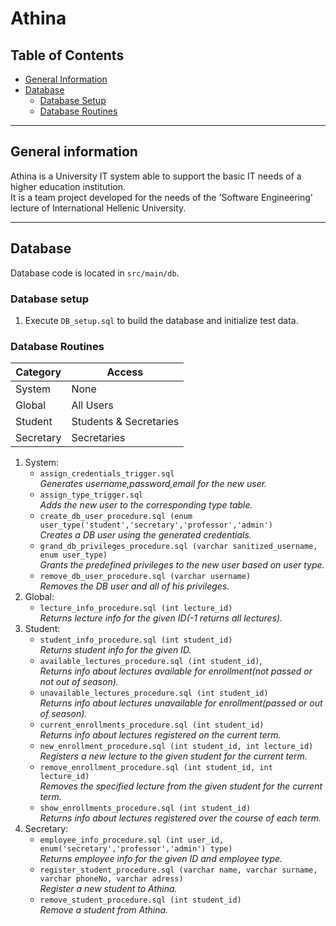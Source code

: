 # Athina

## Table of Contents
- [General Information](#general-information)  
- [Database](#database)  
    - [Database Setup](#database-setup)  
    - [Database Routines](#database-routines)  

---

## General information
Athina is a University IT system able to support the basic IT needs of a higher education institution.   
It is a team project developed for the needs of the 'Software Engineering' lecture of International Hellenic University.

---

## Database
Database code is located in `src/main/db`.

### Database setup
1. Execute `DB_setup.sql` to build the database and initialize test data.

### Database Routines
| Category | Access |
| --- | --- |
| System | None |
| Global | All Users |
| Student | Students & Secretaries |
| Secretary | Secretaries |

1. System:  
    * `assign_credentials_trigger.sql`  
       *Generates username,password,email for the new user.*
    * `assign_type_trigger.sql`  
       *Adds the new user to the corresponding type table.*
    * `create_db_user_procedure.sql (enum user_type('student','secretary','professor','admin')`  
       *Creates a DB user using the generated credentials.*
    * `grand_db_privileges_procedure.sql (varchar sanitized_username, enum user_type)`  
       *Grants the predefined privileges to the new user based on user type.*
    * `remove_db_user_procedure.sql (varchar username)`  
       *Removes the DB user and all of his privileges.*
2. Global:  
    * `lecture_info_procedure.sql (int lecture_id)`  
       *Returns lecture info for the given ID(-1 returns all lectures).*
3. Student:  
    * `student_info_procedure.sql (int student_id)`  
       *Returns student info for the given ID.*
    * `available_lectures_procedure.sql (int student_id)`,  
       *Returns info about lectures available for enrollment(not passed or not out of season).*
    * `unavailable_lectures_procedure.sql (int student_id)`  
       *Returns info about lectures unavailable for enrollment(passed or out of season).*
    * `current_enrollments_procedure.sql (int student_id)`  
       *Returns info about lectures registered on the current term.*
    * `new_enrollment_procedure.sql (int student_id, int lecture_id)`  
       *Registers a new lecture to the given student for the current term.*
    * `remove_enrollment_procedure.sql (int student_id, int lecture_id)`  
       *Removes the specified lecture from the given student for the current term.*
    * `show_enrollments_procedure.sql (int student_id)`  
       *Returns info about lectures registered over the course of each term.*
4. Secretary:  
    * `employee_info_procedure.sql (int user_id, enum('secretary','professor','admin') type)`  
       *Returns employee info for the given ID and employee type.*
    * `register_student_procedure.sql (varchar name, varchar surname, varchar phoneNo, varchar adress)`  
       *Register a new student to Athina.*
    * `remove_student_procedure.sql (int student_id)`  
       *Remove a student from Athina.*
    
